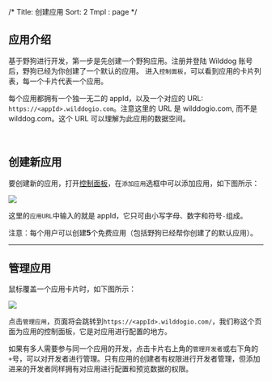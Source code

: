 /*
Title: 创建应用
Sort: 2
Tmpl : page
*/

## 应用介绍
基于野狗进行开发，第一步是先创建一个野狗应用。注册并登陆 Wilddog 账号后，野狗已经为你创建了一个默认的应用。 进入`控制面板`，可以看到应用的卡片列表，每一个卡片代表一个应用。

每个应用都拥有一个独一无二的 appId，以及一个对应的 URL: `https://<appId>.wilddogio.com`。注意这里的 URL 是 wilddogio.com, 而不是 wilddog.com。这个 URL 可以理解为此应用的数据空间。

<br>

## 创建新应用
要创建新的应用，打开[控制面板](https://www.wilddog.com/dashboard)，在`添加应用`选框中可以添加应用，如下图所示：

![](https://cdn.wilddog.com/docs/overview/addApp_1.png)

这里的`应用URL`中输入的就是 appId，它只可由小写字母、数字和符号`-`组成。

注意：每个用户可以创建<B>5</B>个免费应用（包括野狗已经帮你创建了的默认应用）。

<hr>

## 管理应用

鼠标覆盖一个应用卡片时，如下图所示：

![](https://cdn.wilddog.com/docs/overview/addApp_2.png)

点击`管理应用`，页面将会跳转到`https://<appId>.wilddogio.com/`，我们称这个页面为应用的控制面板，它是对应用进行配置的地方。

如果有多人需要参与同一个应用的开发，点击卡片右上角的`管理开发者`或右下角的`+`号，可以对开发者进行管理。只有应用的创建者有权限进行开发者管理，但添加进来的开发者同样拥有对应用进行配置和预览数据的权限。


